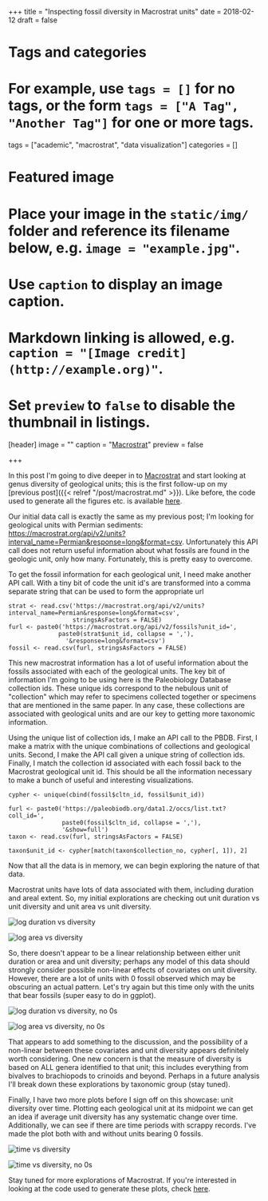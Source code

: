 +++
title = "Inspecting fossil diversity in Macrostrat units"
date = 2018-02-12
draft = false

# Tags and categories
# For example, use `tags = []` for no tags, or the form `tags = ["A Tag", "Another Tag"]` for one or more tags.
tags = ["academic", "macrostrat", "data visualization"]
categories = []

# Featured image
# Place your image in the `static/img/` folder and reference its filename below, e.g. `image = "example.jpg"`.
# Use `caption` to display an image caption.
#   Markdown linking is allowed, e.g. `caption = "[Image credit](http://example.org)"`.
# Set `preview` to `false` to disable the thumbnail in listings.
[header]
image = ""
caption = "[Macrostrat](https://macrostrat.org)"
preview = false

+++


In this post I'm going to dive deeper in to [Macrostrat](https://macrostrat.org) and start looking at genus diversity of geological units; this is the first follow-up on my [previous post]({{< relref "/post/macrostrat.md" >}}). Like before, the code used to generate all the figures etc. is available [here](https://github.com/psmits/psmits/blob/master/static/code/macro_fossils.r).

Our initial data call is exactly the same as my previous post; I'm looking for geological units with Permian sediments: https://macrostrat.org/api/v2/units?interval_name=Permian&response=long&format=csv. Unfortunately this API call does not return useful information about what fossils are found in the geologic unit, only how many. Fortunately, this is pretty easy to overcome.

To get the fossil information for each geological unit, I need make another API call. With a tiny bit of code the unit id's are transformed into a comma separate string that can be used to form the appropriate url

```
strat <- read.csv('https://macrostrat.org/api/v2/units?interval_name=Permian&response=long&format=csv', 
                  stringsAsFactors = FALSE)
furl <- paste0('https://macrostrat.org/api/v2/fossils?unit_id=',
              paste0(strat$unit_id, collapse = ','),
                '&response=long&format=csv')
fossil <- read.csv(furl, stringsAsFactors = FALSE)
```

This new macrostrat information has a lot of useful information about the fossils associated with each of the geological units. The key bit of information I'm going to be using here is the Paleobiology Database collection ids. These unique ids correspond to the nebulous unit of "collection" which may refer to specimens collected together or specimens that are mentioned in the same paper. In any case, these collections are associated with geological units and are our key to getting more taxonomic information.

Using the unique list of collection ids, I make an API call to the PBDB. First, I make a matrix with the unique combinations of collections and geological units. Second, I make the API call given a unique string of collection ids. Finally, I match the collection id associated with each fossil back to the Macrostrat geological unit id. This should be all the information necessary to make a bunch of useful and interesting visualizations.

```
cypher <- unique(cbind(fossil$cltn_id, fossil$unit_id))

furl <- paste0('https://paleobiodb.org/data1.2/occs/list.txt?coll_id=', 
               paste0(fossil$cltn_id, collapse = ','), 
               '&show=full')
taxon <- read.csv(furl, stringsAsFactors = FALSE)

taxon$unit_id <- cypher[match(taxon$collection_no, cypher[, 1]), 2]
```

Now that all the data is in memory, we can begin exploring the nature of that data.

Macrostrat units have lots of data associated with them, including duration and areal extent. So, my initial explorations are checking out unit duration vs unit diversity and unit area vs unit diversity. 

![log duration vs diversity](/img/unit_div_logage.png)

![log area vs diversity](/img/unit_div_logarea.png)

So, there doesn't appear to be a linear relationship between either unit duration or area and unit diversity; perhaps any model of this data should strongly consider possible non-linear effects of covariates on unit diversity. However, there are a lot of units with 0 fossil observed which may be obscuring an actual pattern. Let's try again but this time only with the units that bear fossils (super easy to do in ggplot).

![log duration vs diversity, no 0s](/img/unit_div_age_gr0.png)

![log area vs diversity, no 0s](/img/unit_div_area_gr0.png)

That appears to add something to the discussion, and the possibility of a non-linear between these covariates and unit diversity appears definitely worth considering. One new concern is that the measure of diversity is based on ALL genera identified to that unit; this includes everything from bivalves to brachiopods to crinoids and beyond. Perhaps in a future analysis I'll break down these explorations by taxonomic group (stay tuned).

Finally, I have two more plots before I sign off on this showcase: unit diversity over time. Plotting each geological unit at its midpoint we can get an idea if average unit diversity has any systematic change over time. Additionally, we can see if there are time periods with scrappy records. I've made the plot both with and without units bearing 0 fossils.

![time vs diversity](/img/unit_div_time.png)

![time vs diversity, no 0s](/img/unit_div_time_gr0.png)

Stay tuned for more explorations of Macrostrat. If you're interested in looking at the code used to generate these plots, check [here](https://github.com/psmits/psmits/blob/master/static/code/macro_fossils.r).


